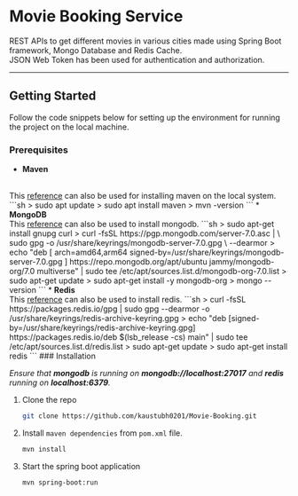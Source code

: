 <!-- ABOUT THE PROJECT -->
# Movie Booking Service

REST APIs to get different movies in various cities made using Spring Boot framework, Mongo Database and Redis Cache.<br>
JSON Web Token has been used for authentication and authorization.

<hr>

<!-- GETTING STARTED -->
## Getting Started

Follow the code snippets below for setting up the environment for running the project on the local machine.

### Prerequisites

* <b>Maven</b>
<br>
This <a href="https://www.digitalocean.com/community/tutorials/install-maven-linux-ubuntu">reference</a> can also be used for installing maven on the local system.
  ```sh
  > sudo apt update
  > sudo apt install maven
  > mvn -version
  ```
* <b>MongoDB</b> <br>
This <a href="https://www.mongodb.com/docs/manual/tutorial/install-mongodb-on-ubuntu/">reference</a> can also be used to install mongodb.
  ```sh
  > sudo apt-get install gnupg curl
  > curl -fsSL https://pgp.mongodb.com/server-7.0.asc | \
   sudo gpg -o /usr/share/keyrings/mongodb-server-7.0.gpg \
   --dearmor
  > echo "deb [ arch=amd64,arm64 signed-by=/usr/share/keyrings/mongodb-server-7.0.gpg ] https://repo.mongodb.org/apt/ubuntu jammy/mongodb-org/7.0 multiverse" | sudo tee /etc/apt/sources.list.d/mongodb-org-7.0.list
  > sudo apt-get update
  > sudo apt-get install -y mongodb-org
  > mongo --version
  ```
* <b>Redis</b> <br>
This <a href="https://redis.io/docs/install/install-redis/install-redis-on-linux/">reference</a> can also be used to install redis.
    ```sh
    > curl -fsSL https://packages.redis.io/gpg | sudo gpg --dearmor -o /usr/share/keyrings/redis-archive-keyring.gpg
    > echo "deb [signed-by=/usr/share/keyrings/redis-archive-keyring.gpg] https://packages.redis.io/deb $(lsb_release -cs) main" | sudo tee /etc/apt/sources.list.d/redis.list
    > sudo apt-get update
    > sudo apt-get install redis
    ```
### Installation

<i>Ensure that <b>mongodb</b> is running on <b>mongodb://localhost:27017</b> and <b>redis</b> running on <b>localhost:6379</b>.</i>

1. Clone the repo
   ```sh
   git clone https://github.com/kaustubh0201/Movie-Booking.git
   ```
2. Install `maven dependencies` from `pom.xml` file.
   ```sh
   mvn install
   ```
3. Start the spring boot application
   ```sh
   mvn spring-boot:run
   ```
